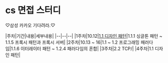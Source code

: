 # cs 면접 스터디

♡삼성 카카오 기다려라.♡

|주차|기간|내용|세부내용|
|--|--|--|
|1주차|10.12|[1.1 디자인 패턴](https://github.com/codesooo/cs-study-jj/tree/main/1%EC%9E%A5%20-%20%EB%94%94%EC%9E%90%EC%9D%B8%20%ED%8C%A8%ED%84%B4%EA%B3%BC%20%ED%94%84%EB%A1%9C%EA%B7%B8%EB%9E%98%EB%B0%8D%20%ED%8C%A8%EB%9F%AC%EB%8B%A4%EC%9E%84/1.1%20%EB%94%94%EC%9E%90%EC%9D%B8%20%ED%8C%A8%ED%84%B4)|1.1.1 싱글톤 패턴 ~ 1.1.5 프록시 패턴과 프록시 서버|
|2주차|10.13 ~ 16|1.1 ~ 1.2 프로그래밍 패러다임|1.1.6 이터레이터 패턴 ~ 1.2.4 패러다임의 혼합|
|3주차|2.2 TCP/|
|4주차|1.1 디자인 패턴|
